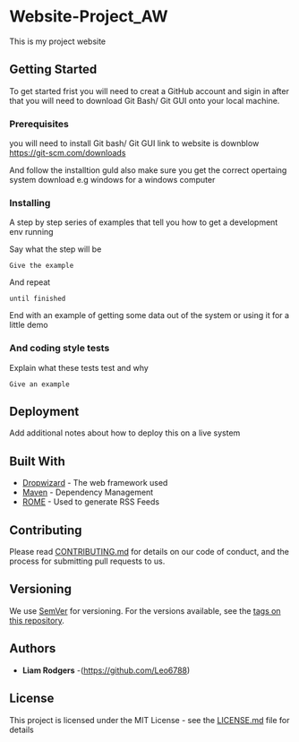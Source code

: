 # Website-Project_AW

This is my project website 

## Getting Started

To get started frist you will need to creat a GitHub account and sigin in after that you will need to download Git Bash/ Git GUI onto your local machine.

### Prerequisites

you will need to install Git bash/ Git GUI link to website is downblow
https://git-scm.com/downloads 

And follow the installtion guld also make sure you get the correct opertaing system download e.g windows for a windows computer

### Installing

A step by step series of examples that tell you how to get a development env running

Say what the step will be

```
Give the example
```

And repeat

```
until finished
```

End with an example of getting some data out of the system or using it for a little demo


### And coding style tests

Explain what these tests test and why

```
Give an example
```

## Deployment

Add additional notes about how to deploy this on a live system

## Built With

* [Dropwizard](http://www.dropwizard.io/1.0.2/docs/) - The web framework used
* [Maven](https://maven.apache.org/) - Dependency Management
* [ROME](https://rometools.github.io/rome/) - Used to generate RSS Feeds

## Contributing

Please read [CONTRIBUTING.md](https://gist.github.com/PurpleBooth/b24679402957c63ec426) for details on our code of conduct, and the process for submitting pull requests to us.

## Versioning

We use [SemVer](http://semver.org/) for versioning. For the versions available, see the [tags on this repository](https://github.com/your/project/tags). 

## Authors

* **Liam Rodgers**  -(https://github.com/Leo6788)

## License

This project is licensed under the MIT License - see the [LICENSE.md](LICENSE.md) file for details
